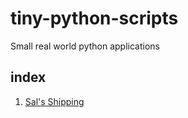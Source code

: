 # tiny-python-scripts
Small real world python applications

## index
1. [Sal's Shipping](/Sals-Shipping.py)
